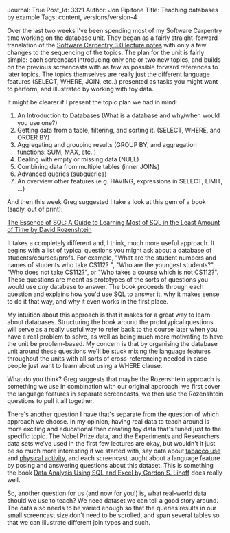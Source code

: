 Journal: True
Post_Id: 3321
Author: Jon Pipitone
Title: Teaching databases by example
Tags: content, versions/version-4

<div>
<p>Over the last two weeks I've been spending most of my Software Carpentry time working on the database unit.  They began as a fairly straight-forward translation of the <a href="{{root_path}}/3_0/">Software Carpentry 3.0 lecture notes</a> with only a few changes to the sequencing of the topics. The plan for the unit is fairly simple: each screencast introducing only one or two new topics, and builds on the previous screencasts with as few as possible forward references to later topics.  The topics themselves are really just the different language features (SELECT, WHERE, JOIN, etc..) presented as tasks you might want to perform, and illustrated by working with toy data.</p>
<p>It might be clearer if I present the topic plan we had in mind:</p>
<ol>
<li>An Introduction to Databases (What is a database and why/when would you use one?)</li>
<li>Getting data from a table, filtering, and sorting it. (SELECT, WHERE, and ORDER BY)</li>
<li>Aggregating and grouping results (GROUP BY, and aggregation functions: SUM, MAX, etc..)</li>
<li>Dealing with empty or missing data (NULL)</li>
<li>Combining data from multiple tables (inner JOINs)</li>
<li>Advanced queries (subqueries)</li>
<li>An overview other features (e.g. HAVING, expressions in SELECT, LIMIT, ...)</li>
</ol>
<p>And then this week Greg suggested I take a look at this gem of a book (sadly, out of print):</p>
<p><a title="A link to the openlibrary's page about this book." href="http://openlibrary.org/books/OL8528065M/The_Essence_of_SQL">The Essence of SQL: A Guide to Learning Most of SQL in the Least Amount of Time by David Rozenshtein</a></p>
<p>It takes a completely different and, I think, much more useful approach.  It begins with a list of typical questions you might ask about a database of students/courses/profs. For example, "What are the student numbers and names of students who take CS112? ", "Who are the youngest students?", "Who does not take CS112?", or "Who takes a course which is not CS112?". These questions are meant as prototypes of the sorts of questions you would use <em>any</em> database to answer.  The book proceeds through each question and explains how you'd use SQL to answer it, why it makes sense to do it that way, and why it even works in the first place.</p>
<p>My intuition about this approach is that it makes for a great way to learn about databases.  Structuring the book around the prototypical questions will serve as a really useful way to refer back to the course later when you have a real problem to solve, as well as being much more motivating to have the unit be problem-based.  My concern is that by organising the database unit around these questions we'll be stuck mixing the language features throughout the units with all sorts of cross-referencing needed in case people just want to learn about using a WHERE clause.</p>
<p>What do you think?  Greg suggests that maybe the Rozenshtein approach is something we use in combination with our original approach: we first cover the language features in separate screencasts, we then use the Rozenshtein questions to pull it all together.</p>
<p>There's another question I have that's separate from the question of which approach we choose.  In my opinion, having real data to teach around is more exciting and educational than creating toy data that's tuned just to the specific topic.  The Nobel Prize data, and the Experiments and Researchers data sets we've used in the first few lectures are okay, but wouldn't it just be so much more interesting if we started with, say data about <a href="http://www.hc-sc.gc.ca/hc-ps/tobac-tabac/research-recherche/stat/index-eng.php">tabacco use </a>and <a href="http://www40.statcan.ca/l01/cst01/health78a-eng.htm">physical activity</a>, and each screencast taught about a language feature by posing and answering questions about this dataset.  This is something the book <a href="http://openlibrary.org/works/OL12301587W/Data_analysis_using_SQL_and_Excel">Data Analysis Using SQL and Excel by Gordon S. Linoff</a> does really well.</p>
<p>So, another question for us (and now for you!) is, what real-world data should we use to teach?  We need dataset we can tell a good story around.  The data also needs to be varied enough so that the queries results in our small screencast size don't need to be scrolled, and span several tables so that we can illustrate different join types and such.</p>
</div>
